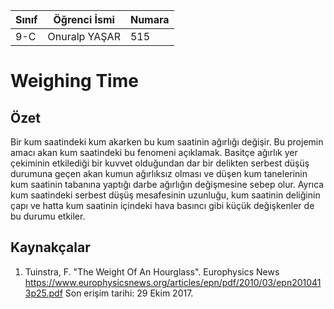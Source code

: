 

 
Sınıf | Öğrenci İsmi  | Numara
-------|----------------|--------
9-C   | Onuralp YAŞAR | 515


#  Weighing Time
## Özet
 Bir kum saatindeki kum akarken bu kum saatinin ağırlığı değişir. Bu projemin amacı akan kum saatindeki bu fenomeni açıklamak. Basitçe ağırlık yer çekiminin etkilediği bir kuvvet olduğundan dar bir delikten serbest düşüş durumuna geçen akan kumun ağırlıksız olması ve düşen kum tanelerinin kum saatinin tabanına yaptığı darbe ağırlığın değişmesine sebep olur. Ayrıca kum saatindeki serbest düşüş mesafesinin uzunluğu, kum saatinin deliğinin çapı ve hatta kum saatinin içindeki hava basıncı gibi küçük değişkenler de bu durumu etkiler.

## Kaynakçalar  
 
 1. Tuinstra, F. "The Weight Of An Hourglass". Europhysics News
 https://www.europhysicsnews.org/articles/epn/pdf/2010/03/epn2010413p25.pdf
 Son erişim tarihi: 29 Ekim 2017.

